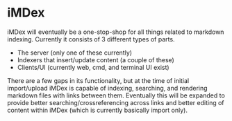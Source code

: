 # iMDex

iMDex will eventually be a one-stop-shop for all things related to markdown indexing.
Currently it consists of 3 different types of parts.

 - The server (only one of these currently)
 - Indexers that insert/update content (a couple of these)
 - Clients/UI (currently web, cmd, and terminal UI exist)

 There are a few gaps in its functionality, but at the time of initial import/upload
 iMDex is capable of indexing, searching, and rendering markdown files with links between
 them. Eventually this will be expanded to provide better searching/crossreferencing across links
 and better editing of content within iMDex (which is currently basically import only).
